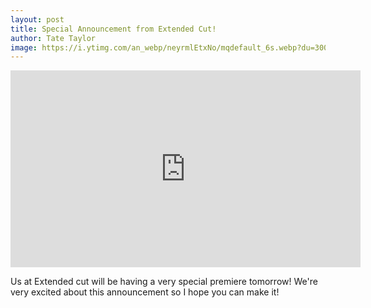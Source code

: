 ```yaml
---
layout: post
title: Special Announcement from Extended Cut!
author: Tate Taylor
image: https://i.ytimg.com/an_webp/neyrmlEtxNo/mqdefault_6s.webp?du=3000&sqp=CKDAt8EG&rs=AOn4CLCX5VLTlG1rF54BTAEgvHd7hVZ-nw
---
```

<iframe width="560" height="315" src="https://www.youtube.com/embed/neyrmlEtxNo?si=eiO7QZlacEORxdyh" title="YouTube video player" frameborder="0" allow="accelerometer; autoplay; clipboard-write; encrypted-media; gyroscope; picture-in-picture; web-share" referrerpolicy="strict-origin-when-cross-origin" allowfullscreen></iframe>

Us at Extended cut will be having a very special premiere tomorrow! We're very excited about this announcement so I hope you can make it!
